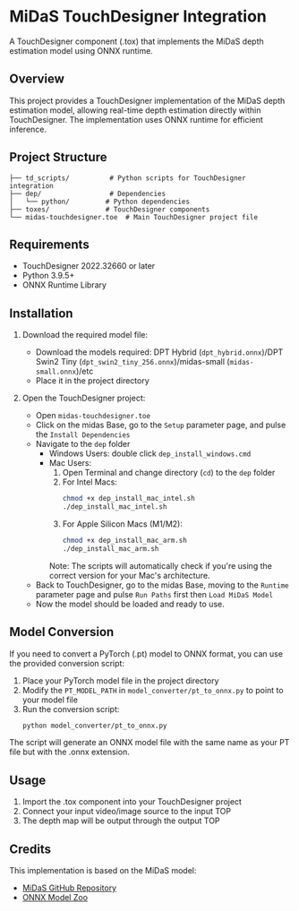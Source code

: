 # MiDaS TouchDesigner Integration
 
A TouchDesigner component (.tox) that implements the MiDaS depth estimation model using ONNX runtime.

## Overview

This project provides a TouchDesigner implementation of the MiDaS depth estimation model, allowing real-time depth estimation directly within TouchDesigner. The implementation uses ONNX runtime for efficient inference.

## Project Structure

```
├── td_scripts/          # Python scripts for TouchDesigner integration
├── dep/                 # Dependencies
│   └── python/         # Python dependencies
├── toxes/              # TouchDesigner components
└── midas-touchdesigner.toe  # Main TouchDesigner project file
```

## Requirements

- TouchDesigner 2022.32660 or later
- Python 3.9.5+
- ONNX Runtime Library

## Installation

1. Download the required model file:
   - Download the models required: DPT Hybrid (`dpt_hybrid.onnx`)/DPT Swin2 Tiny (`dpt_swin2_tiny_256.onnx`)/midas-small (`midas-small.onnx`)/etc
   - Place it in the project directory

2. Open the TouchDesigner project:
   - Open `midas-touchdesigner.toe`
   - Click on the midas Base, go to the `Setup` parameter page, and pulse the `Install Dependencies`
   - Navigate to the `dep` folder
      - Windows Users: double click `dep_install_windows.cmd`
      - Mac Users: 
        1. Open Terminal and change directory (`cd`) to the `dep` folder
        2. For Intel Macs:
           ```bash
           chmod +x dep_install_mac_intel.sh
           ./dep_install_mac_intel.sh
           ```
        3. For Apple Silicon Macs (M1/M2):
           ```bash
           chmod +x dep_install_mac_arm.sh
           ./dep_install_mac_arm.sh
           ```
        Note: The scripts will automatically check if you're using the correct version for your Mac's architecture.
   - Back to TouchDesigner, go to the midas Base, moving to the `Runtime` parameter page and pulse `Run Paths` first then `Load MiDaS Model`
   - Now the model should be loaded and ready to use.

## Model Conversion

If you need to convert a PyTorch (.pt) model to ONNX format, you can use the provided conversion script:

1. Place your PyTorch model file in the project directory
2. Modify the `PT_MODEL_PATH` in `model_converter/pt_to_onnx.py` to point to your model file
3. Run the conversion script:
   ```bash
   python model_converter/pt_to_onnx.py
   ```
The script will generate an ONNX model file with the same name as your PT file but with the .onnx extension.


## Usage

1. Import the .tox component into your TouchDesigner project
2. Connect your input video/image source to the input TOP
3. The depth map will be output through the output TOP

## Credits

This implementation is based on the MiDaS model:
- [MiDaS GitHub Repository](https://github.com/isl-org/MiDaS)
- [ONNX Model Zoo](https://github.com/onnx/models/tree/main/vision/depth_estimation/midas)
